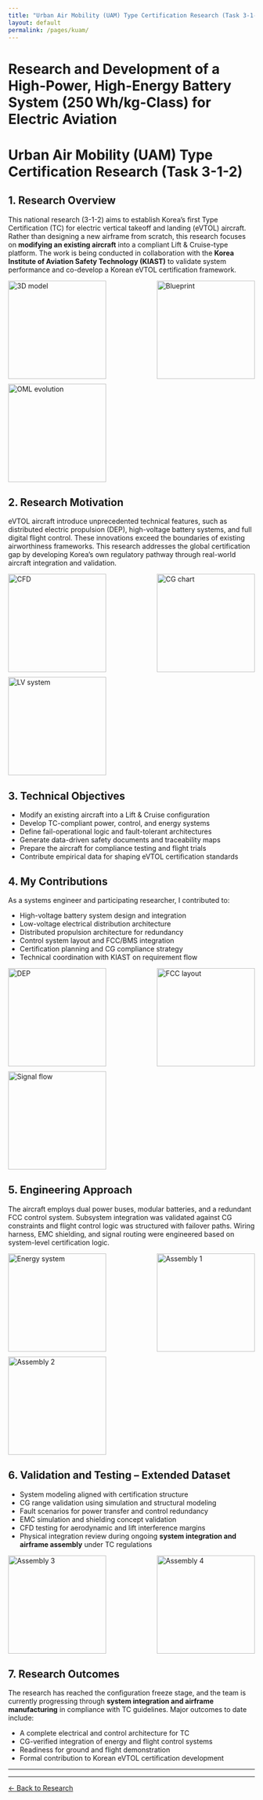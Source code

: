 ```yaml
---
title: "Urban Air Mobility (UAM) Type Certification Research (Task 3-1-2)"
layout: default
permalink: /pages/kuam/
---
```


<h1> Research and Development of a High-Power, High-Energy Battery System (250 Wh/kg-Class) for Electric Aviation </h1>



# Urban Air Mobility (UAM) Type Certification Research (Task 3-1-2)

## 1. Research Overview  
This national research (3-1-2) aims to establish Korea’s first Type Certification (TC) for electric vertical takeoff and landing (eVTOL) aircraft. Rather than designing a new airframe from scratch, this research focuses on **modifying an existing aircraft** into a compliant Lift & Cruise-type platform. The work is being conducted in collaboration with the **Korea Institute of Aviation Safety Technology (KIAST)** to validate system performance and co-develop a Korean eVTOL certification framework.

<div style="display: flex; flex-wrap: wrap; gap: 10px; justify-content: space-between;">
<img src="/assets/kuam/0.jpg" alt="3D model" height="200">
<img src="/assets/kuam/1.jpg" alt="Blueprint" height="200">
<img src="/assets/kuam/2.jpg" alt="OML evolution" height="200">
</div>

## 2. Research Motivation  
eVTOL aircraft introduce unprecedented technical features, such as distributed electric propulsion (DEP), high-voltage battery systems, and full digital flight control. These innovations exceed the boundaries of existing airworthiness frameworks. This research addresses the global certification gap by developing Korea’s own regulatory pathway through real-world aircraft integration and validation.

<div style="display: flex; flex-wrap: wrap; gap: 10px; justify-content: space-between;">
<img src="/assets/kuam/3.jpg" alt="CFD" height="200">
<img src="/assets/kuam/4.jpg" alt="CG chart" height="200">
<img src="/assets/kuam/5.jpg" alt="LV system" height="200">
</div>

## 3. Technical Objectives  
- Modify an existing aircraft into a Lift & Cruise configuration  
- Develop TC-compliant power, control, and energy systems  
- Define fail-operational logic and fault-tolerant architectures  
- Generate data-driven safety documents and traceability maps  
- Prepare the aircraft for compliance testing and flight trials  
- Contribute empirical data for shaping eVTOL certification standards  

## 4. My Contributions  
As a systems engineer and participating researcher, I contributed to:
- High-voltage battery system design and integration  
- Low-voltage electrical distribution architecture  
- Distributed propulsion architecture for redundancy  
- Control system layout and FCC/BMS integration  
- Certification planning and CG compliance strategy  
- Technical coordination with KIAST on requirement flow  

<div style="display: flex; flex-wrap: wrap; gap: 10px; justify-content: space-between;">
<img src="/assets/kuam/6.jpg" alt="DEP" height="200">
<img src="/assets/kuam/7.jpg" alt="FCC layout" height="200">
<img src="/assets/kuam/8.jpg" alt="Signal flow" height="200">
</div>

## 5. Engineering Approach  
The aircraft employs dual power buses, modular batteries, and a redundant FCC control system. Subsystem integration was validated against CG constraints and flight control logic was structured with failover paths. Wiring harness, EMC shielding, and signal routing were engineered based on system-level certification logic.

<div style="display: flex; flex-wrap: wrap; gap: 10px; justify-content: space-between;">
<img src="/assets/kuam/9.jpg" alt="Energy system" height="200">
<img src="/assets/kuam/10.jpg" alt="Assembly 1" height="200">
<img src="/assets/kuam/11.jpg" alt="Assembly 2" height="200">
</div>

## 6. Validation and Testing – Extended Dataset  
- System modeling aligned with certification structure  
- CG range validation using simulation and structural modeling  
- Fault scenarios for power transfer and control redundancy  
- EMC simulation and shielding concept validation  
- CFD testing for aerodynamic and lift interference margins  
- Physical integration review during ongoing **system integration and airframe assembly** under TC regulations

<div style="display: flex; flex-wrap: wrap; gap: 10px; justify-content: space-between;">
<img src="/assets/kuam/12.jpg" alt="Assembly 3" height="200">
<img src="/assets/kuam/13.jpg" alt="Assembly 4" height="200">
</div>

## 7. Research Outcomes  
The research has reached the configuration freeze stage, and the team is currently progressing through **system integration and airframe manufacturing** in compliance with TC guidelines. Major outcomes to date include:
- A complete electrical and control architecture for TC  
- CG-verified integration of energy and flight control systems  
- Readiness for ground and flight demonstration  
- Formal contribution to Korean eVTOL certification development
  
---


<hr>
<p><a href="{{ site.baseurl }}/blog/">← Back to Research</a></p>
